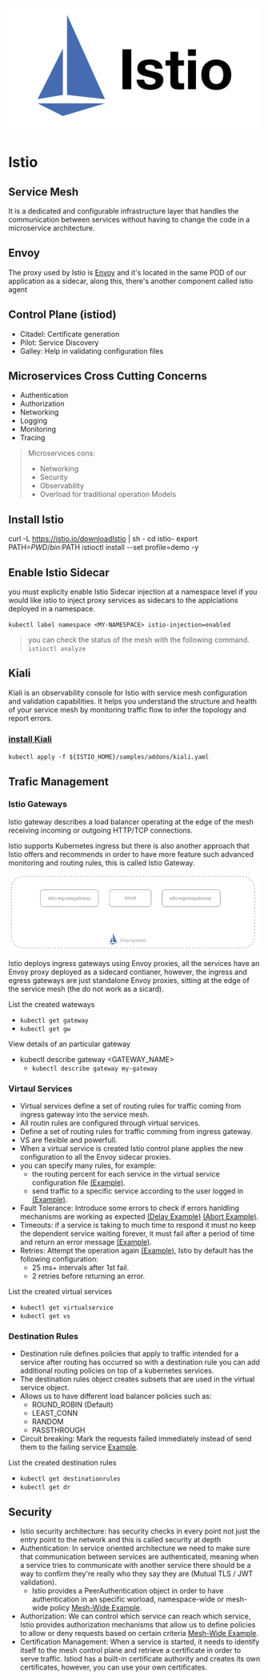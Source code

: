 <img src="icons/istio.png" />

# Istio

## Service Mesh

It is a dedicated and configurable infrastructure layer that handles the communication between services without having to change the code in a microservice architecture.

## Envoy

The proxy used by Istio is [Envoy](https://www.envoyproxy.io/) and it's located in the same POD of our application as a sidecar, along this, there's another component called istio agent

## Control Plane (istiod)

* Citadel: Certificate generation
* Pilot: Service Discovery
* Galley: Help in validating configuration files

## Microservices Cross Cutting Concerns 

* Authentication
* Authorization
* Networking
* Logging
* Monitoring
* Tracing

> Microservices cons: 
>* Networking
>* Security
>* Observability
>* Overload for traditional operation Models

## Install Istio

curl -L https://istio.io/downloadIstio | sh -
cd istio-<version-number>
export PATH=$PWD/bin:$PATH
istioctl install --set profile=demo -y

## Enable Istio Sidecar

you must  explicity enable Istio Sidecar injection at a namespace level if you would like istio to inject proxy services as sidecars to the applciations deployed in a namespace.

`kubectl label namespace <MY-NAMESPACE> istio-injection=enabled`

> you can check the status of the mesh with the following command. `istioctl analyze`

## Kiali

Kiali is an observability console for Istio with service mesh configuration and validation capabilities. It helps you understand the structure and health of your service mesh by monitoring traffic flow to infer the topology and report errors. 

### [install Kiali](https://kiali.io/docs/installation/quick-start/)

`kubectl apply -f ${ISTIO_HOME}/samples/addons/kiali.yaml`

## Trafic Management

### Istio Gateways

Istio gateway describes a load balancer operating at the edge of the mesh receiving incoming or outgoing HTTP/TCP connections.

Istio supports Kubernetes ingress but there is also another approach that Istio offers and recommends in order to have more feature such advanced monitoring and routing rules, this is called Istio Gateway.

<img src="icons/istio-gateway.png" />

Istio deploys ingress gateways using Envoy proxies, all the services have an Envoy proxy deployed as a sidecard contianer, however, the ingress and egress gateways are just standalone Envoy proxies, sitting at the edge of the service mesh (the do not work as a sicard).

List the created wateways
- `kubectl get gateway`
- `kubectl get gw`

View details of an particular gateway
- kubectl describe gateway <GATEWAY_NAME>
  - `kubectl describe gateway my-gateway`

### Virtaul Services

- Virtual services define a set of routing rules for traffic coming from ingress gateway into the service mesh.
- All routin rules are configured through virtual services.
- Define a set of routing rules for traffic comming from ingress gateway.
- VS are flexible and powerfull.
- When a virtual service is created Istio control plane applies the new configuration to all the Envoy sidecar proxies.
- you can specify many rules, for example:
  - the routing percent for each service in the virtual service configuration file [(Example)](03-virtual-service-configurations/01-weight.yaml).
  - send traffic to a specific service according to the user logged in [(Example)](03-virtual-service-configurations/02-match-header.yaml).
- Fault Tolerance: Introduce some errors to check if errors hanldling mechanisms are working as expected [(Delay Example)](03-virtual-service-configurations/03-fault-tolerance-delay.yaml) [(Abort Example)](03-virtual-service-configurations/04-fault-tolerance-abort.yaml).
- Timeouts: if a service is taking to much time to respond it must no keep the dependent service waiting forever, it must fail after a period of time and return an error message [(Example)](03-virtual-service-configurations/05-timeout.yaml).
- Retries: Attempt the operation again [(Example)](03-virtual-service-configurations/06-retries.yaml), Istio by default has the following configuration:
  - 25 ms+ intervals after 1st fail.
  - 2 retries before returning an error.

List the created virtual services
- `kubectl get virtualservice`
- `kubectl get vs`

### Destination Rules

- Destination rule defines policies that apply to traffic intended for a service after routing has occurred so with a destination rule you can add additional routing policies on top of a kubernetes services.
- The destination rules object creates subsets that are used in the virtual service object.
- Allows us to have different load balancer policies such as:
  - ROUND_ROBIN  (Default)
  - LEAST_CONN
  - RANDOM
  - PASSTHROUGH
- Circuit breaking: Mark the requests failed immediately instead of send them to the failing service [Example](04-destination-rule-configurations/01-circuit-breaking.yaml).

List the created destination rules
- `kubectl get destinationrules`
- `kubectl get dr`

## Security

- Istio security architecture: has security checks in every point not just the entry point to the network and this is called security at depth 
- Authentication:  In service oriented architecture we need to make sure that communication between services are authenticated, meaning when a service tries to communicate with another service there should be a way to confirm they're really who they say they are (Mutual TLS / JWT validation).
  - Istio provides a PeerAuthentication object in order to have authentication in an specific worload, namespace-wide or mesh-wide policy [Mesh-Wide Example](05-security/01-peer-authentication.yaml).
- Authorization: We can control which service can reach which service, Istio provides authorization mechanisms that allow us to define policies to allow or deny requests based on certain criteria [Mesh-Wide Example](05-security/01-peer-authentication.yaml).
- Certification Management: When a service is started, it needs to identify itself to the mesh control plane and retrieve a certificate in order to serve traffic. Istiod has a built-in certificate authority and creates its own certificates, however, you can use your own certificates.